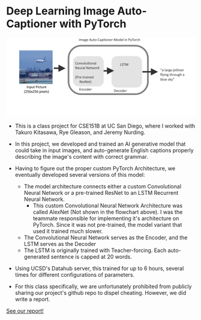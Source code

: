 # Deep Learning Image Auto-Captioner with PyTorch


![](/images/images_cse151b/image_autocaptioner.png)

* This is a class project for CSE151B at UC San Diego, where I worked with Takuro Kitasawa, Rye Gleason, and Jeremy Nurding.
* In this project, we developed and trained an AI generative model that could take in input images, and auto-generate English captions properly describing the image's content with correct grammar.
* Having to figure out the proper custom PyTorch Architecture, we eventually developed several versions of this model:
    * The model architecture connects either a custom Convolutional Neural Network or a pre-trained ResNet to an LSTM Recurrent Neural Network.
         * This custom Convolutional Neural Network Architecture was called AlexNet (Not shown in the flowchart above). I was the teammate responsible for implementing it's architecture on PyTorch. Since it was not pre-trained, the model variant that used it trained much slower.
    * The Convolutional Neural Network serves as the Encoder, and the LSTM serves as the Decoder
    * The LSTM is originally trained with Teacher-forcing. Each auto-generated sentence is capped at 20 words.
* Using UCSD's Datahub server, this trained for up to 6 hours, several times for different configurations of parameters.

* For this class specifically, we are unfortunately prohibited from publicly sharing our project's github repo to dispel cheating. However, we did write a report.

[See our report!](/images/images_cse151b/cse151b_report.pdf)
